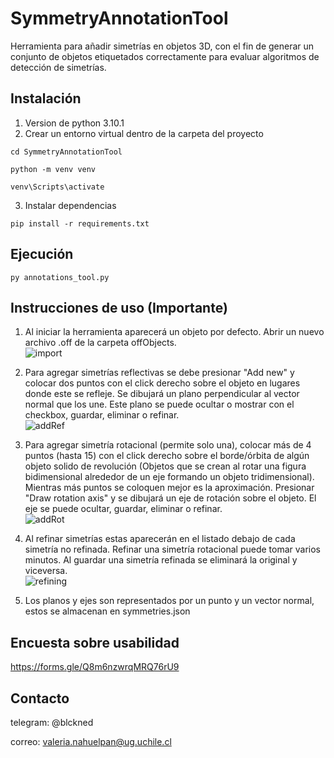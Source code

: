 # SymmetryAnnotationTool
Herramienta para añadir simetrías en objetos 3D, con el fin de generar un conjunto de objetos etiquetados correctamente para evaluar algoritmos de detección de simetrías.
## Instalación
1. Version de python 3.10.1
2. Crear un entorno virtual dentro de la carpeta del proyecto

```
cd SymmetryAnnotationTool
```
```
python -m venv venv
```
```
venv\Scripts\activate
```
3. Instalar dependencias
```
pip install -r requirements.txt
```
## Ejecución
```
py annotations_tool.py    
```
## Instrucciones de uso (Importante)
1. Al iniciar la herramienta aparecerá un objeto por defecto. Abrir un nuevo archivo .off de la carpeta offObjects.
   <br>
    ![import](https://github.com/ValeriaNahuelpan/SymmetryAnnotationTool/assets/62121145/db317928-5a45-4b32-b976-82346e3b455b)

2. Para agregar simetrías reflectivas se debe presionar "Add new" y colocar dos puntos con el click derecho sobre el objeto en lugares donde este se refleje. Se dibujará un plano perpendicular al vector normal que los une. Este plano se puede ocultar o 
    mostrar con el checkbox, guardar, eliminar o refinar.
   <br>
   ![addRef](https://github.com/ValeriaNahuelpan/SymmetryAnnotationTool/assets/62121145/51627fc5-c44d-491c-b8e3-b560b14d3e61)

3. Para agregar simetría rotacional (permite solo una), colocar más de 4 puntos (hasta 15) con el click derecho sobre el borde/órbita de algún objeto solido de revolución (Objetos que se crean al rotar una figura bidimensional alrededor de un eje formando un objeto tridimensional). Mientras más puntos se coloquen mejor es la 
   aproximación.
   Presionar "Draw rotation axis" y se dibujará un eje de rotación sobre el objeto. El eje se puede ocultar, guardar, eliminar o refinar.
   <br>
   ![addRot](https://github.com/ValeriaNahuelpan/SymmetryAnnotationTool/assets/62121145/75b028b2-236d-46bb-a742-00e987dfb4ef)
4. Al refinar simetrías estas aparecerán en el listado debajo de cada simetría no refinada. Refinar una simetría rotacional puede tomar varios minutos. 
   Al guardar una simetría refinada se eliminará la original y viceversa.
   <br>
   ![refining](https://github.com/ValeriaNahuelpan/SymmetryAnnotationTool/assets/62121145/d217eaa5-c5b5-41cf-bdc8-59f2aaa91cf7)
5. Los planos y ejes son representados por un punto y un vector normal, estos se almacenan en symmetries.json
## Encuesta sobre usabilidad
https://forms.gle/Q8m6nzwrqMRQ76rU9

## Contacto
telegram: @blckned

correo: valeria.nahuelpan@ug.uchile.cl
